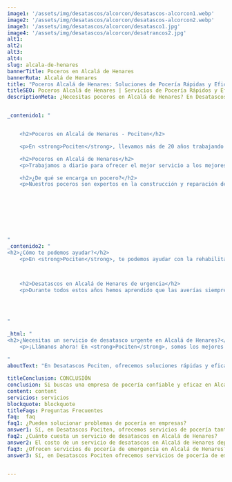 ```yaml
---
image1: '/assets/img/desatascos/alcorcon/desatascos-alcorcon1.webp'
image2: '/assets/img/desatascos/alcorcon/desatascos-alcorcon2.webp'
image3: '/assets/img/desatascos/alcorcon/desatasco1.jpg'
image4: '/assets/img/desatascos/alcorcon/desatrancos2.jpg'
alt1:
alt2:
alt3:
alt4:
slug: alcala-de-henares
bannerTitle: Poceros en Alcalá de Henares
bannerRuta: Alcalá de Henares
title: "Poceros Alcalá de Henares: Soluciones de Pocería Rápidas y Eficaces con Pociten"
titleSEO: Poceros Alcalá de Henares | Servicios de Pocería Rápidos y Eficaces - Desatascos Pociten
descriptionMeta: ¿Necesitas poceros en Alcalá de Henares? En Desatascos Pociten, ofrecemos soluciones rápidas y eficaces para problemas de pocería en hogares y empresas. Contáctanos hoy para obtener ayuda de expertos en desatascos Alcalá de henares.


_contenido1: "


    <h2>Poceros en Alcalá de Henares - Pociten</h2>

    <p>En <strong>Pociten</strong>, llevamos más de 20 años trabajando en el sector de la pocería con la misma ilusión que el primer día. Durante todo este tiempo, nos hemos consolidado como la empresa líder en desatascos en Alcalá de Henares, ofreciendo nuestros servicios tanto en esta ciudad como en la Comunidad de Madrid. Todos los servicios de pocería que ofrecemos son económicos, garantizando el mejor servicio al mejor precio. Contamos con los mejores trabajadores y tecnología de vanguardia para proporcionar una solución específica a cada problema. Realizamos un análisis individualizado de la situación y ofrecemos la mejor solución para nuestros clientes.</p>

    <h2>Poceros en Alcalá de Henares</h2>
    <p>Trabajamos a diario para ofrecer el mejor servicio a los mejores precios. Nos desplazamos por toda la Comunidad de Madrid y norte de la provincia de Toledo, siendo nosotros los encargados de llegar hasta ti.</p>

    <h2>¿De qué se encarga un pocero?</h2>
    <p>Nuestros poceros son expertos en la construcción y reparación de pozos, así como en la instalación de tuberías necesarias para la extracción del agua y el alcantarillado. Realizamos tareas de mantenimiento, limpieza de fosas sépticas, y solucionamos problemas como desatascos o desatrancos en Alcalá de Henares.</p>

    

   




"
_contenido2: "
<h2>¿Cómo te podemos ayudar?</h2>
    <p>En <strong>Pociten</strong>, te podemos ayudar con la rehabilitación y limpieza de tu pozo. Gracias a los avances tecnológicos de nuestros poceros en Alcalá de Henares, extraemos agua del suelo con mínimo esfuerzo y llevamos a cabo reparaciones de manera poco invasiva. Somos capaces de arreglar tuberías desde dentro, devolviendo tu negocio o vivienda a la normalidad cuanto antes.</p>

   

    <h2>Desatascos en Alcalá de Henares de urgencia</h2>
    <p>Durante todos estos años hemos aprendido que las averías siempre se presentan sin avisar. Por este motivo, llevamos a cabo todas nuestras tareas de reparación cuando más lo necesitas, sin importar si es festivo o fin de semana.</p>

    


"

_html: "
<h2>¿Necesitas un servicio de desatasco urgente en Alcalá de Henares?</h2>
    <p>¡Llámanos ahora! En <strong>Pociten</strong>, somos los mejores y más baratos del sector. No importa la complejidad de la avería, siempre te ofreceremos el mejor servicio del mercado, satisfacción garantizada.</p>
	    
"
aboutText: "En Desatascos Pociten, ofrecemos soluciones rápidas y eficaces para problemas de pocería en hogares y empresas. Nuestro objetivo es proporcionar un servicio de alta calidad que supere las expectativas de nuestros clientes y les brinde una experiencia de pocería satisfactoria. En este artículo, te mostraremos cómo Desatascos Pociten puede resolver tus problemas de pocería en Alcalá de Henares."

titleConclusion: CONCLUSIÓN
conclusion: Si buscas una empresa de pocería confiable y eficaz en Alcalá de Henares, Desatascos Pociten es la solución perfecta para ti. Ofrecemos una amplia gama de servicios de pocería para satisfacer las necesidades de nuestros clientes y nuestro equipo de fontaneros altamente capacitados está disponible las 24 horas del día, los 7 días de la semana para ayudarlo con cualquier problema de pocería que pueda tener. No dude en contactarnos hoy mismo para obtener ayuda de expertos en desatascos Alcalá de henares.
content: content
servicios: servicios
blockquote: blockquote
titleFaqs: Preguntas Frecuentes
faq:  faq
faq1: ¿Pueden solucionar problemas de pocería en empresas?
answer1: Sí, en Desatascos Pociten, ofrecemos servicios de pocería tanto para hogares como para empresas. Nuestro equipo de fontaneros altamente capacitados puede resolver cualquier problema de pocería que pueda tener en su empresa.
faq2: ¿Cuánto cuesta un servicio de desatascos en Alcalá de Henares?
answer2: El costo de un servicio de desatascos en Alcalá de Henares depende del tipo de problema de pocería que tenga. En Desatascos Pociten, ofrecemos presupuestos gratuitos para nuestros servicios de pocería. Simplemente contáctenos y estaremos encantados de brindarle un presupuesto detallado para su problema de pocería.
faq3: ¿Ofrecen servicios de pocería de emergencia en Alcalá de Henares?
answer3: Sí, en Desatascos Pociten ofrecemos servicios de pocería de emergencia en Alcalá de Henares. Entendemos que los problemas de pocería pueden ocurrir en cualquier momento y estamos disponibles las 24 horas del día, los 7 días de la semana para ayudarlo con cualquier problema de pocería de emergencia.


---
```

